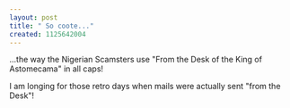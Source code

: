 ```yaml
--- 
layout: post
title: " So coote..."
created: 1125642004
---
```

...the way the Nigerian Scamsters use "From the Desk of the King of Astomecama" in all caps! 

I am longing for those retro days when mails were actually sent "from the Desk"! 
